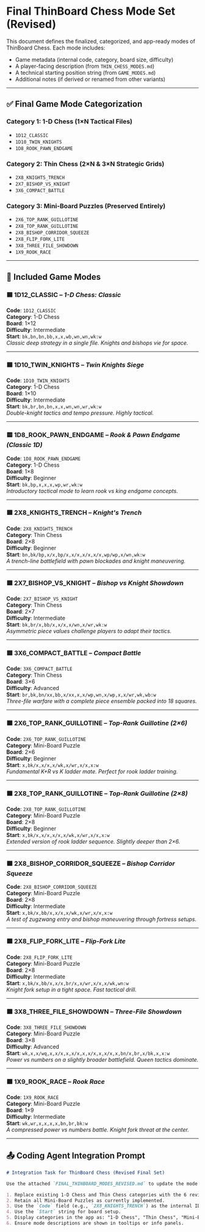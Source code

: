 # Final ThinBoard Chess Mode Set (Revised)

This document defines the finalized, categorized, and app-ready modes of ThinBoard Chess. Each mode includes:
- Game metadata (internal code, category, board size, difficulty)
- A player-facing description (from `THIN_CHESS_MODES.md`)
- A technical starting position string (from `GAME_MODES.md`)
- Additional notes (if derived or renamed from other variants)

---

## ✅ Final Game Mode Categorization

### Category 1: 1-D Chess (1×N Tactical Files)
- `1D12_CLASSIC`
- `1D10_TWIN_KNIGHTS`
- `1D8_ROOK_PAWN_ENDGAME`

### Category 2: Thin Chess (2×N & 3×N Strategic Grids)
- `2X8_KNIGHTS_TRENCH`
- `2X7_BISHOP_VS_KNIGHT`
- `3X6_COMPACT_BATTLE`

### Category 3: Mini-Board Puzzles (Preserved Entirely)
- `2X6_TOP_RANK_GUILLOTINE`
- `2X8_TOP_RANK_GUILLOTINE`
- `2X8_BISHOP_CORRIDOR_SQUEEZE`
- `2X8_FLIP_FORK_LITE`
- `3X8_THREE_FILE_SHOWDOWN`
- `1X9_ROOK_RACE`

---

## 🧩 Included Game Modes

### 🟦 1D12_CLASSIC – *1-D Chess: Classic*
**Code**: `1D12_CLASSIC`  
**Category**: 1-D Chess  
**Board**: 1×12  
**Difficulty**: Intermediate  
**Start**: `bk,bn,bn,bb,x,x,wb,wn,wn,wk:w`  
*Classic deep strategy in a single file. Knights and bishops vie for space.*

---

### 🟦 1D10_TWIN_KNIGHTS – *Twin Knights Siege*
**Code**: `1D10_TWIN_KNIGHTS`  
**Category**: 1-D Chess  
**Board**: 1×10  
**Difficulty**: Intermediate  
**Start**: `bk,br,bn,bn,x,x,wn,wn,wr,wk:w`  
*Double-knight tactics and tempo pressure. Highly tactical.*

---

### 🟨 1D8_ROOK_PAWN_ENDGAME – *Rook & Pawn Endgame (Classic 1D)*
**Code**: `1D8_ROOK_PAWN_ENDGAME`  
**Category**: 1-D Chess  
**Board**: 1×8  
**Difficulty**: Beginner  
**Start**: `bk,bp,x,x,x,wp,wr,wk:w`  
*Introductory tactical mode to learn rook vs king endgame concepts.*

---

### 🟩 2X8_KNIGHTS_TRENCH – *Knight's Trench*
**Code**: `2X8_KNIGHTS_TRENCH`  
**Category**: Thin Chess  
**Board**: 2×8  
**Difficulty**: Beginner  
**Start**: `bn,bk/bp,x/x,bp/x,x/x,x/x,x/x,wp/wp,x/wn,wk:w`  
*A trench-line battlefield with pawn blockades and knight maneuvering.*

---

### 🟪 2X7_BISHOP_VS_KNIGHT – *Bishop vs Knight Showdown*
**Code**: `2X7_BISHOP_VS_KNIGHT`  
**Category**: Thin Chess  
**Board**: 2×7  
**Difficulty**: Intermediate  
**Start**: `bk,br/x,bb/x,x/x,x/wn,x/wr,wk:w`  
*Asymmetric piece values challenge players to adapt their tactics.*

---

### 🟥 3X6_COMPACT_BATTLE – *Compact Battle*
**Code**: `3X6_COMPACT_BATTLE`  
**Category**: Thin Chess  
**Board**: 3×6  
**Difficulty**: Advanced  
**Start**: `br,bk,bn/xx,bb,x/xx,x,x/wp,wn,x/wp,x,x/wr,wk,wb:w`  
*Three-file warfare with a complete piece ensemble packed into 18 squares.*

---

### 🟫 2X6_TOP_RANK_GUILLOTINE – *Top-Rank Guillotine (2×6)*
**Code**: `2X6_TOP_RANK_GUILLOTINE`  
**Category**: Mini-Board Puzzle  
**Board**: 2×6  
**Difficulty**: Beginner  
**Start**: `x,bk/x,x/x,x/wk,x/wr,x/x,x:w`  
*Fundamental K+R vs K ladder mate. Perfect for rook ladder training.*

---

### 🟫 2X8_TOP_RANK_GUILLOTINE – *Top-Rank Guillotine (2×8)*
**Code**: `2X8_TOP_RANK_GUILLOTINE`  
**Category**: Mini-Board Puzzle  
**Board**: 2×8  
**Difficulty**: Beginner  
**Start**: `x,bk/x,x/x,x/x,x/wk,x/wr,x/x,x:w`  
*Extended version of rook ladder sequence. Slightly deeper than 2×6.*

---

### 🟫 2X8_BISHOP_CORRIDOR_SQUEEZE – *Bishop Corridor Squeeze*
**Code**: `2X8_BISHOP_CORRIDOR_SQUEEZE`  
**Category**: Mini-Board Puzzle  
**Board**: 2×8  
**Difficulty**: Intermediate  
**Start**: `x,bk/x,bb/x,x/x,x/wk,x/wr,x/x,x:w`  
*A test of zugzwang entry and bishop maneuvering through fortress setups.*

---

### 🟫 2X8_FLIP_FORK_LITE – *Flip-Fork Lite*
**Code**: `2X8_FLIP_FORK_LITE`  
**Category**: Mini-Board Puzzle  
**Board**: 2×8  
**Difficulty**: Intermediate  
**Start**: `x,bk/x,bb/x,x/x,br/x,x/wr,x/x,x/wk,wn:w`  
*Knight fork setup in a tight space. Fast tactical drill.*

---

### 🟫 3X8_THREE_FILE_SHOWDOWN – *Three-File Showdown*
**Code**: `3X8_THREE_FILE_SHOWDOWN`  
**Category**: Mini-Board Puzzle  
**Board**: 3×8  
**Difficulty**: Advanced  
**Start**: `wk,x,x/wq,x,x/x,x,x/x,x,x/x,x,x/x,x,bn/x,br,x/bk,x,x:w`  
*Power vs numbers on a slightly broader battlefield. Queen tactics dominate.*

---

### 🟫 1X9_ROOK_RACE – *Rook Race*
**Code**: `1X9_ROOK_RACE`  
**Category**: Mini-Board Puzzle  
**Board**: 1×9  
**Difficulty**: Intermediate  
**Start**: `wk,wr,x,x,x,x,bn,br,bk:w`  
*A compressed power vs numbers battle. Knight fork threat at the center.*

---

## 📤 Coding Agent Integration Prompt

```md
# Integration Task for ThinBoard Chess (Revised Final Set)

Use the attached `FINAL_THINBOARD_MODES_REVISED.md` to update the mode list in the app.

1. Replace existing 1-D Chess and Thin Chess categories with the 6 revised modes listed.
2. Retain all Mini-Board Puzzles as currently implemented.
3. Use the `Code` field (e.g., `2X8_KNIGHTS_TRENCH`) as the internal ID.
4. Use the `Start` string for board setup.
5. Display categories in the app as: "1-D Chess", "Thin Chess", "Mini-Board Puzzles".
6. Ensure mode descriptions are shown in tooltips or info panels.
```
